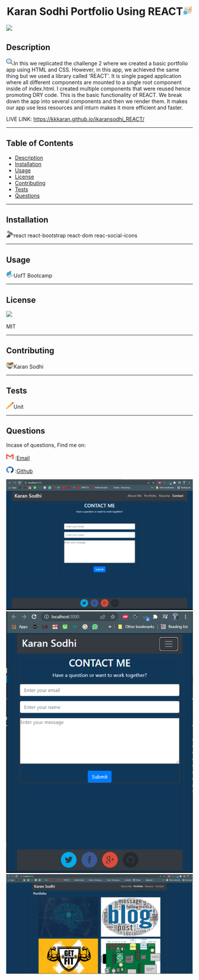<h1 align='center'>Karan Sodhi Portfolio Using REACT<span><img src="src/assets/icons/project.png" height="25" width="25"/></span></h1>
    <img src="https://img.shields.io/badge/License-MIT-yellow.svg"/>
    <h2 id="description">Description</h2>
    <p><img src="src/assets/icons/search.png" height="18" width="20"/>In this we replicated the challenge 2 where we created a basic portfolio app using HTML and CSS. However, in this app, we achieved the same thing but we used a library called 'REACT'. It is single paged application where all different components are mounted to a single root component inside of index.html. I created multiple components that were reused hence promoting DRY code. This is the basic functionality of REACT. We break down the app into several components and then we render them. It makes our app use less resources and inturn makes it more efficient and faster.</p>
LIVE LINK: <a href="https://kkkaran.github.io/ikaransodhi_REACT/">https://kkkaran.github.io/ikaransodhi_REACT/</a>
    <hr>
    <h2>Table of Contents</h2>
    <ul>
        <li><a href="#description">Description</a></li>
        <li><a href="#install">Installation</a></li>
        <li><a href="#usage">Usage</a></li>
        <li><a href="#license">License</a></li>
        <li><a href="#contri">Contributing</a></li>
        <li><a href="#test">Tests</a></li>
        <li><a href="#question">Questions</a></li>
    </ul>
    <hr>
    <h2 id="install">Installation</h2>
    <p><img src="src/assets/icons/wheel.png" height="18" width="20"/>react react-bootstrap react-dom reac-social-icons</p>
    <hr>
    <h2 id="usage">Usage</h2>
    <p><img src="src/assets/icons/laptop.png" height="18" width="20"/>UofT Bootcamp</p>
    <hr>
    <h2 id="license">License</h2>
    <img src="https://img.shields.io/badge/License-MIT-yellow.svg"/>
    <p>MIT</p>
    <hr>
    <h2 id="contri">Contributing</h2>
    <p><img src="src/assets/icons/people.png" height="18" width="20"/>Karan Sodhi</p>
    <hr>
    <h2 id="test">Tests</h2>
    <p><img src="src/assets/icons/pencil.png" height="18" width="20"/>Unit</p>
    <hr>
    <h2 id="question">Questions</h2>
    <p>Incase of questions, Find me on: </p>
    <p><img src="src/assets/icons/gmail.png" height="18" width="20"/> :<a href='mailto: karanpreetsodhi1997@gmail.com'>Email</a></p>
    <p><img src="src/assets/icons/github.png" height="18" width="20"/> :<a href='https://github.com/kkkaran'>Github</a></p>

![](src/assets/scs/sc1.PNG)
![](src/assets/scs/sc2.PNG)
![](src/assets/scs/sc3.PNG)
